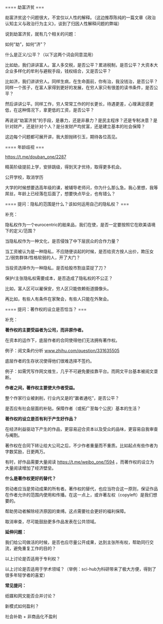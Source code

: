 ==== 劫富济贫 ===

劫富济贫这个问题很大，不宜仅以人性的解释。（这边推荐陈纯的一篇文章《政治认知主义与政治行为主义》，谈到了归因人性解释问题的弊端）

说到劫富济贫，就有几个相关的问题：

如何“劫”，如何“济”？

什么是正义/公平？（以下这两个词会同意混用）

比如劫，我们讲讲富人。富人多交税，是否公平？累进税制，是否公平？大资本大企业多样化的牟利与避税手段，钱权结合，又是否公平？

比如济，我们讲讲穷人。同样生病，在生命面前，你有治，我没钱治，是否公平？同样一个孩子，在富人家得到更好的发展，在穷人家只有很差的读书条件，是否公平？

然后讲讲公平。同样工作，穷人常常工作的时长更长，待遇更差，心理满足感更低，在这种情况下，拿更低的工资，是否公平？

再说说“劫富济贫”的手段，是暴力，还是非暴力？是民主程序？还是专制决意？是针对财产，还是针对个人？是分发财产均贫富，还是建立基本的社会保障？

这边每个问题都可展开讲，我大胆抛砖引玉，期待各位高见。

==== 年龄歧视 ===

https://t.me/douban_one/2287

精英阶级提前上学，安排跳级，得到天才优待，取得更多机会。

公开学校，取消学历

大学的时候想要选高年级的课，被辅导老师问，你为什么那么急。我心里想，我等屌丝，年龄上已经落在后面了，想要快点毕业，也有错么？

==== 提问：隐私的范围是什么？该如何运用自己的隐私权？ ===

补充：

隐私权作为一个eurocentric的舶来品，我们在使，是否一定要按照它在欧美语境下的定义/范围？

当隐私权作为一种文化，是否侵蚀了中下层民众的合作力量？

当工资被认为是一种隐私，不应随便谈起的时候，是否给资方按人出价，欺压女工/弱势群体/性格软弱的人，开了大门？

当投资选择作为一种隐私，是否给股市割韭菜捉了刀？

保护/主张隐私权需要成本，是否造成了隐私权的不公正？

比如，富人区可以雇保安，穷人区只能依赖街道摄像头。

再比如，有些人有条件在家聚会，有些人只能在外聚会。

==== 提问：著作权的设立是否恰当？ ===

补充：

**著作权的主要受益者为公司，而非原作者。**

在资本的运作下，底层作者的合同使得他们无法拥有著作权。

例子：阅文条约分析 www.zhihu.com/question/331635505

底层作者的生存状况使得他们很难选择不签约。

例子：如需凭写作网文维生，几乎不可避免要挂靠平台。而网文平台基本被阅文垄断。

**作者之间，著作权主要使大作者受益。**

整个作家行业被剥削，行业内又是的“赢者通吃”，是否公平？

是否应有社会层面的补贴，保障作者（或拓广至每个公民）基本的生活？

**著作权的设立是否有利于产生好作品？**

在经济利益驱动下产生的作品，更容易迎合资本以及受众的品味，更容易自我审查与阉割。

著作权在合同下转让给大公司之后，不少作者重量而不重质。比如起点有些作者为字数奖励，日更两万。

有时，好作品需要大量阅读 https://t.me/weibo_one/1594 。而著作权的设立为大量阅读增加了经济壁垒。

**什么是著作权更好的替代？**

劳动者应当是劳动成果的所有者。著作权的替代，也应当符合这一原则，保证作品在作者允许的范围内使用和传播。在这一点上，或许著左权（copyleft）是我们想要的。

帮助劳动者解除经济原因的束缚。这点需要社会更好的福利保障。

取消审查，尽可能鼓励更多作品发表在公共领域。

**延伸问题：**

我们给公司做活的时候，是否也应尽量公开成果，达到主张所有权，帮助同行交流，避免重复工作的目的？

以上讨论是否适用于专利权？

以上讨论是否适用于学术领域？（举例：sci-hub为科研带来了极大方便，得到了很多年轻学者的喜爱）

**常见提问：**

纸媒和网文能否合并讨论？

新模式如何盈利？

社会补助 + 非商品化不盈利